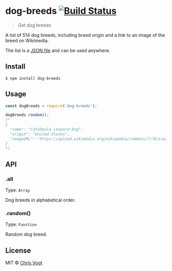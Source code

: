 # dog-breeds [![Build Status](https://travis-ci.org/chrisvogt/dog-breeds.svg?branch=master)](https://travis-ci.org/chrisvogt/dog-breeds)

> Get dog breeds

A list of 514 dog breeds, including breed origin and a link to an image of the breed on Wikimedia.

The list is a [JSON file](dog-breeds.json) and can be used anywhere.


## Install

```
$ npm install dog-breeds
```


## Usage

```js
const dogBreeds = require('dog-breeds');

dogBreeds.random();
/*
{
  "name": "Catahoula Leopard Dog",
  "origin": "United States",
  "imageURL": "https://upload.wikimedia.org/wikipedia/commons/7/76/Louisiana_Cataholula_Leopard_Dog_-_Coahoma_Arkansas.JPG"
}
*/
```


## API

### .all

Type: `Array`

Dog breeds in alphabetical order.

### .random()

Type: `Function`

Random dog breed.


## License

MIT © [Chris Vogt](https://www.chrisvogt.me)
